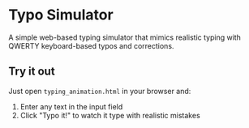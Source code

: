 # Typo Simulator

A simple web-based typing simulator that mimics realistic typing with QWERTY keyboard-based typos and corrections.

## Try it out
Just open `typing_animation.html` in your browser and:
1. Enter any text in the input field
2. Click "Typo it!" to watch it type with realistic mistakes
